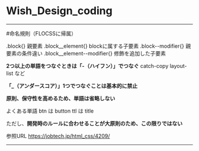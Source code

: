 # Wish_Design_coding

***

#命名規則（FLOCSSに帰属）

.block{}                    親要素
.block__element{}           blockに属する子要素
.block--modifier{}          親要素の条件違い
.block__element--modifier{} 修飾を追加した子要素

**2つ以上の単語をつなぐときは「-（ハイフン）」でつなぐ**
catch-copy
layout-list
など

**「_（アンダースコア）」1つでつなぐことは基本的に禁止**

**原則、保守性を高めるため、単語は省略しない**

よくある単語
    btn は button
    ttl は title

ただし、**開発時のルールに合わせることが大原則のため、この限りではない**


参照URL https://jobtech.jp/html_css/4209/
***